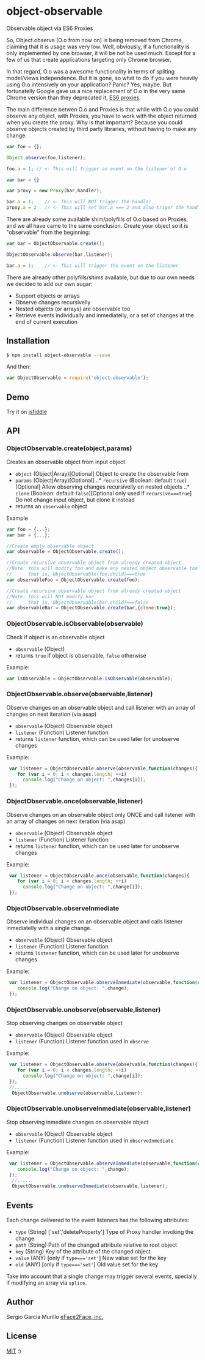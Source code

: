 # object-observable
Observable object via ES6 Proxies

So, Object.observe (O.o from now on) is being removed from Chrome, claiming that it is usage was very low. Well, obviously, if a functionality is only implemented by one browser, it will be not be used much. Except for a few of us that create applications targeting only Chrome browser.

In that regard, O.o was a awesome functionality in terms of spliting model/views independence. But it is gone, so what to do if you were heavily using O.o intensively on your application? Panic? Yes, maybe. But fortunatelly Google gave us a nice replacement of O.o in the very same Chrome version than they deprecated it, [ES6 proxies](https://developer.mozilla.org/en/docs/Web/JavaScript/Reference/Global_Objects/Proxy).

The main difference betwen O.o and Proxies is that while with O.o you could observe any object, with Proxies, you have to work with the object returned when you create the proxy. Why is that important? Because you could observe objects created by third party libraries, without having to make any change. 

```javascript
var foo = {};

Object.observe(foo,listener);

foo.a = 1; // <- This will trigger an event on the listener of O.o

var bar = {}

var proxy = new Proxy(bar,handler);

bar.a = 1;    // <- This will NOT trigger the handler
proxy.a = 2   // <- This will set bar.a === 2 and also triger the handler
```

There are already some available shim/polyfills of O.o based on Proxies, and we all have came to the same conclusion. Create your object so it is "observable" from the beginning:

```javascript
var bar = ObjectObservable.create();

ObjectObservable.observe(bar,listener);

bar.a = 1;    // <- This will trigger the event on the listener
```
There are already other polyfills/shims available, but due to our own needs we decided to add our own sugar:

* Support objects or arrays
* Observe changes recursivelly
* Nested objects (or arrays) are observable too
* Retrieve events individually and inmediatelly, or a set of changes at the end of current execution


## Installation

```bash
$ npm install object-observable --save
```

And then:

```javascript
var ObjectObservable = require('object-observable');
```

## Demo
Try it on [jsfiddle](https://jsfiddle.net/L109thvm/1)

## API
### ObjectObservable.create(object,params)
Creates an observable object from input object
* `object` (Object|Array)[Optional] Object to create the observable from 
* `params` (Object|Array)[Optional]
..* `recursive` (Boolean: default `true`)[Optional] Allow observing changes recursivelly on nested objects
..* `clone` (Boolean: default `false`)[Optional only used if `recursive===true`] Do not change input object, but clone it instead
* returns an `observable` object

Example

```javascript
var foo = {...};
var bar = {...};

//Create empty observable object
var observable = ObjectObservable.create();

//Create recursive observable object from already created object
//Note: this will modify foo and make any nested object observable too
//      that is, ObjectObservable(foo.child)===true
var observableFoo = ObjectObservable.create(foo);

//Create recursive observable object from already created object
//Note: this will NOT modify bar
//      that is, ObjectObservable(bar.child)===false
var observableBar = ObjectObservable.create(bar,{clone:true});

```
### ObjectObservable.isObservable(observable)
Check if object is an observable object
* `observable` (Object) 
* returns `true` if object is observable, `false` otherwise

Example:
```javascript
var isObservable = ObjectObservable.isObservable(observable);
```

### ObjectObservable.observe(observable,listener)
Observe changes on an observable object and call listener with an array of changes on next iteration (via asap)
* `observable` (Object) Observable object
* `listener` (Function) Listener function 
* returns `listener` function, which can be used later for unobserve changes

Example:
```javascript
 var listener = ObjectObservable.observe(observable,function(changes){
    for (var i = 0; i < changes.length; ++i)
      console.log("Change on object: ",changes[i]);
 });
```

### ObjectObservable.once(observable,listener)
Observe changes on an observable object only ONCE and call listener with an array of changes on next iteration (via asap)
* `observable` (Object) Observable object
* `listener` (Function) Listener function 
* returns `listener` function, which can be used later for unobserve changes

Example:
```javascript
 var listener = ObjectObservable.once(observable,function(changes){
    for (var i = 0; i < changes.length; ++i)
      console.log("Change on object: ",change[i]);
 });
```

### ObjectObservable.observeInmediate
Observe individual changes on an observable object and calls listener inmediatelly with a single change.
* `observable` (Object) Observable object
* `listener` (Function) Listener function 
* returns `listener` function, which can be used later for unobserve changes

Example:
```javascript
 var listener = ObjectObservable.observeInmediate(observable,function(change){
    console.log("Change on object: ",change);
 });
```

### ObjectObservable.unobserve(observable,listener)
Stop observing changes on observable object
* `observable` (Object) Observable object
* `listener` (Function) Listener function used in `observe`

Example:
```javascript
 var listener = ObjectObservable.observe(observable,function(changes){
    for (var i = 0; i < changes.length; ++i)
      console.log("Change on object: ",change[i]);
 });
 //.....
  ObjectObservable.unobserve(observable,listener);
```

### ObjectObservable.unobserveInmediate(observable,listener)
Stop observing inmediate changes on observable object
* `observable` (Object) Observable object
* `listener` (Function) Listener function used in `observeInmediate`

Example:
```javascript
 var listener = ObjectObservable.observeInmediate(observable,function(change){
    console.log("Change on object: ",change);
 });
  //.....
  ObjectObservable.unobserveInmediate(observable,listener);
```

## Events
Each change delivered to the event listeners has the following attributes:
* `type` (String) ['set','deleteProperty'] Type of Proxy handler invoking the change
* `path` (String) Path of the changed attribute relative to root object
* `key`  (String) Key of the attribute of the changed object
* `value` (ANY) [only if `type==='set'`] New value set for the key
* `old` (ANY) [only if `type==='set'`] Old value set for the key

Take into account that a single change may trigger several events, specially if modifying an array via `splice`.

## Author

Sergio Garcia Murillo [eFace2Face, inc.](https://eface2face.com)

## License

[MIT](./LICENSE) :)
